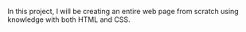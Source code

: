 In this project, I will be creating an entire web page from scratch using knowledge with both HTML and CSS.


